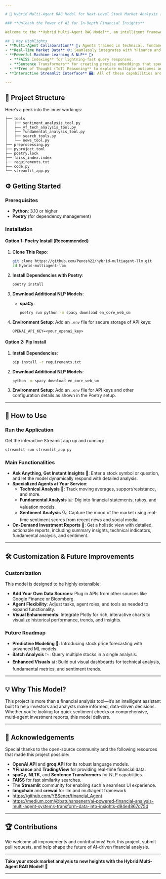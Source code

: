```yaml
---

# 🚀 Hybrid Multi-Agent RAG Model for Next-Level Stock Market Analysis 📈

### **Unleash the Power of AI for In-Depth Financial Insights**

Welcome to the **Hybrid Multi-Agent RAG Model**, an intelligent framework that transforms stock market analysis by integrating the latest in AI, NLP, and financial data science. Built for analysts, investors, and enthusiasts, this model provides multi-dimensional, real-time insights into stock market trends, sentiment, and financial fundamentals—all through a streamlined, user-friendly interface.

## 🔑 Key Highlights
- **Multi-Agent Collaboration** 🤖: Agents trained in technical, fundamental, and sentiment analysis work together to give you the full picture.
- **Real-Time Market Data** 🌐: Seamlessly integrates with YFinance and TradingView to pull live data, keeping your insights timely and relevant.
- **Powerful Machine Learning & NLP** 🧠:
  - **FAISS Indexing** for lightning-fast query responses.
  - **Sentence Transformers** for creating precise embeddings that speed up analysis.
  - **Tree of Thought (ToT) Reasoning** to explore multiple outcomes and refine results recursively.
- **Interactive Streamlit Interface** 🎛️: All of these capabilities are wrapped in a sleek, intuitive interface that makes financial analysis accessible and actionable.

---
```


## 📂 Project Structure

Here’s a peek into the inner workings:

```
├── tools
│   ├── sentiment_analysis_tool.py
│   ├── yf_tech_analysis_tool.py
│   ├── fundamental_analysis_tool.py
│   ├── search_tools.py
│   └── news_tool.py
├── preprocessing.py
├── pyproject.toml
├── poetry.lock
├── faiss_index.index
├── requirements.txt
├── code.py
└── streamlit_app.py
```

## ⚙️ Getting Started

### Prerequisites
- **Python**: 3.10 or higher
- **Poetry** (for dependency management)

### Installation

#### Option 1: Poetry Install (Recommended)

1. **Clone This Repo**:
   ```bash
   git clone https://github.com/Penosh22/hybrid-multiagent-llm.git
   cd hybrid-multiagent-llm

   ```

2. **Install Dependencies with Poetry**:
   ```bash
   poetry install
   ```

3. **Download Additional NLP Models**:
   - **spaCy**:
     ```bash
     poetry run python -m spacy download en_core_web_sm
     ```

4. **Environment Setup**:
   Add an `.env` file for secure storage of API keys:
   ```plaintext
   OPENAI_API_KEY=<your_openai_key>
   ```

#### Option 2: Pip Install

1. **Install Dependencies**:
   ```bash
   pip install -r requirements.txt
   ```

2. **Download Additional NLP Models**:
   ```bash
   python -m spacy download en_core_web_sm
   ```

3. **Environment Setup**:
   Add an `.env` file for API keys and other configuration details as shown in the Poetry setup.

---

## 🚀 How to Use

### Run the Application
Get the interactive Streamlit app up and running:
```bash
streamlit run streamlit_app.py
```

### Main Functionalities

- **Ask Anything, Get Instant Insights** 💬: Enter a stock symbol or question, and let the model dynamically respond with detailed analysis.
- **Specialized Agents at Your Service**:
  - **Technical Analysis** 🧮: Track moving averages, support/resistance, and more.
  - **Fundamental Analysis** 📊: Dig into financial statements, ratios, and valuation models.
  - **Sentiment Analysis** 🔍: Capture the mood of the market using real-time sentiment scores from recent news and social media.
- **On-Demand Investment Reports** 📝: Get a holistic view with detailed, actionable reports, including summary insights, technical indicators, fundamental analysis, and sentiment.

---

## 🛠️ Customization & Future Improvements

### Customization
This model is designed to be highly extensible:
- **Add Your Own Data Sources**: Plug in APIs from other sources like Google Finance or Bloomberg.
- **Agent Flexibility**: Adjust tasks, agent roles, and tools as needed to expand functionality.
- **Visual Enhancements**: Integrate Plotly for rich, interactive charts to visualize historical performance, trends, and insights.

### Future Roadmap
- **Predictive Modeling** 🔮: Introducing stock price forecasting with advanced ML models.
- **Batch Analysis** 📉: Query multiple stocks in a single analysis.
- **Enhanced Visuals** 📊: Build out visual dashboards for technical analysis, fundamental metrics, and sentiment trends.

---

## 💡 Why This Model?

This project is more than a financial analysis tool—it’s an intelligent assistant built to help investors and analysts make informed, data-driven decisions. Whether you’re looking for quick sentiment checks or comprehensive, multi-agent investment reports, this model delivers.

---

## 🤝 Acknowledgements
Special thanks to the open-source community and the following resources that made this project possible:
- **OpenAI API** and **groq API** for its robust language models.
- **YFinance** and **TradingView** for providing real-time financial data.
- **spaCy**, **NLTK**, and **Sentence Transformers** for NLP capabilities.
- **FAISS** for fast similarity searches.
- The **Streamlit** community for enabling such a seamless UI experience.
- **langchain** and **crewai** for llm and multiagent framework
- https://github.com/YBSener/financial_Agent
- https://medium.com/@batuhansenerr/ai-powered-financial-analysis-multi-agent-systems-transform-data-into-insights-d94e4867d75d
---

## 🏆 Contributions

We welcome all improvements and contributions! Fork this project, submit pull requests, and help shape the future of AI-driven financial analysis.

---

**Take your stock market analysis to new heights with the Hybrid Multi-Agent RAG Model!** 🚀 

--- 

